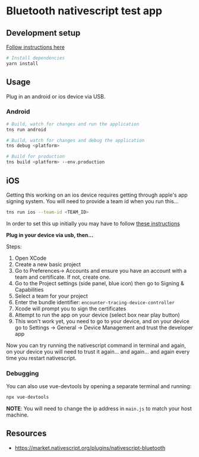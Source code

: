 # Bluetooth nativescript test app

## Development setup

[Follow instructions here](https://nativescript-vue.org/en/docs/getting-started/quick-start/)

```bash
# Install dependencies
yarn install
```

## Usage

Plug in an android or ios device via USB.

### Android

``` bash
# Build, watch for changes and run the application
tns run android

# Build, watch for changes and debug the application
tns debug <platform>

# Build for production
tns build <platform> --env.production

```

## iOS

Getting this working on an ios device requires getting through apple's app signing
system. You will need to provide a team id when you run this...

```bash
tns run ios --team-id <TEAM_ID>
```

In order to set this up initially you may have to follow [these instructions](https://github.com/NativeScript/nativescript-cli/issues/3231#issuecomment-483624268)

**Plug in your device via usb, then...**

Steps:

1. Open XCode
2. Create a new basic project
3. Go to Preferences-> Accounts and ensure you have an account with a team and certificate. If not, create one.
4. Go to the Project settings (side panel, blue icon) then go to Signing & Capabilities
5. Select a team for your project
6. Enter the bundle identifier: `encounter-tracing-device-controller`
7. Xcode will prompt you to sign the certificates
8. Attempt to run the app on your device (select box near play button)
9. This won't work yet, you need to go to your device, and on your device go to Settings -> General -> Device Management and trust the developer app

Now you can try running the nativescript command in terminal and again, on your device you will need to trust it again... and again... and again every time you restart nativescript.

### Debugging

You can also use vue-devtools by opening a separate terminal and running:

```bash
npx vue-devtools
```

**NOTE**: You will need to change the ip address in `main.js` to match your host
machine.

## Resources

* https://market.nativescript.org/plugins/nativescript-bluetooth
